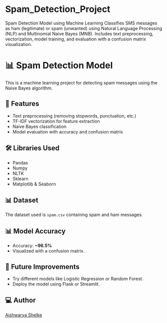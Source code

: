 # Spam_Detection_Project
 Spam Detection Model using Machine Learning Classifies SMS messages as ham (legitimate) or spam (unwanted) using Natural Language Processing (NLP) and Multinomial Naive Bayes (MNB). Includes text preprocessing, vectorization, model training, and evaluation with a confusion matrix visualization.

# 📊 Spam Detection Model

This is a machine learning project for detecting spam messages using the Naive Bayes algorithm.

## 🚀 Features
- Text preprocessing (removing stopwords, punctuation, etc.)
- TF-IDF vectorization for feature extraction
- Naive Bayes classification
- Model evaluation with accuracy and confusion matrix

## 🛠️ Libraries Used
- Pandas
- Numpy
- NLTK
- Sklearn
- Matplotlib & Seaborn

## 📊 Dataset
The dataset used is `spam.csv` containing spam and ham messages.

## 📊 Model Accuracy
- Accuracy: **~96.5%**
- Visualized with a confusion matrix.

## 📌 Future Improvements
- Try different models like Logistic Regression or Random Forest.
- Deploy the model using Flask or Streamlit.

## 💻 Author
[Aishwarya Shelke](https://github.com/AishwaryaShelke1911)
